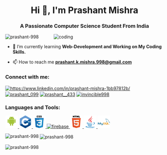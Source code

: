 <h1 align="center">Hi 👋, I'm Prashant Mishra</h1>
<h3 align="center">A Passionate Computer Science Student From India</h3>

<img align="right" alt="coding" width="350" src="https://www.techbabble.zone/content/images/2021/07/46207-programmer-1.gif">

<p align="left"> <img src="https://komarev.com/ghpvc/?username=prashant-998&label=Profile%20views&color=0e75b6&style=flat" alt="prashant-998" /> </p>

- 🌱 I’m currently learning **Web-Development and Working on My Coding Skills.**

- 📫 How to reach me **prashant.k.mishra.998@gmail.com**

<h3 align="left">Connect with me:</h3>
<p align="left">
<a href="https://linkedin.com/in/https://www.linkedin.com/in/prashant-mishra-1bb97812b/" target="blank"><img align="center" src="https://raw.githubusercontent.com/rahuldkjain/github-profile-readme-generator/master/src/images/icons/Social/linked-in-alt.svg" alt="https://www.linkedin.com/in/prashant-mishra-1bb97812b/" height="30" width="40" /></a>
<a href="https://www.codechef.com/users/prashant_099" target="blank"><img align="center" src="https://cdn.jsdelivr.net/npm/simple-icons@3.1.0/icons/codechef.svg" alt="prashant_099" height="30" width="40" /></a>
<a href="https://www.leetcode.com/prashant__433" target="blank"><img align="center" src="https://raw.githubusercontent.com/rahuldkjain/github-profile-readme-generator/master/src/images/icons/Social/leet-code.svg" alt="prashant__433" height="30" width="40" /></a>
<a href="https://auth.geeksforgeeks.org/user/invincible998" target="blank"><img align="center" src="https://raw.githubusercontent.com/rahuldkjain/github-profile-readme-generator/master/src/images/icons/Social/geeks-for-geeks.svg" alt="invincible998" height="30" width="40" /></a>
</p>

<h3 align="left">Languages and Tools:</h3>
<p align="left"> <a href="https://developer.android.com" target="_blank" rel="noreferrer"> <img src="https://raw.githubusercontent.com/devicons/devicon/master/icons/android/android-original-wordmark.svg" alt="android" width="40" height="40"/> </a> <a href="https://www.w3schools.com/cpp/" target="_blank" rel="noreferrer"> <img src="https://raw.githubusercontent.com/devicons/devicon/master/icons/cplusplus/cplusplus-original.svg" alt="cplusplus" width="40" height="40"/> </a> <a href="https://www.w3schools.com/css/" target="_blank" rel="noreferrer"> <img src="https://raw.githubusercontent.com/devicons/devicon/master/icons/css3/css3-original-wordmark.svg" alt="css3" width="40" height="40"/> </a> <a href="https://firebase.google.com/" target="_blank" rel="noreferrer"> <img src="https://www.vectorlogo.zone/logos/firebase/firebase-icon.svg" alt="firebase" width="40" height="40"/> </a> <a href="https://www.w3.org/html/" target="_blank" rel="noreferrer"> <img src="https://raw.githubusercontent.com/devicons/devicon/master/icons/html5/html5-original-wordmark.svg" alt="html5" width="40" height="40"/> </a> <a href="https://www.java.com" target="_blank" rel="noreferrer"> <img src="https://raw.githubusercontent.com/devicons/devicon/master/icons/java/java-original.svg" alt="java" width="40" height="40"/> </a> <a href="https://www.mysql.com/" target="_blank" rel="noreferrer"> <img src="https://raw.githubusercontent.com/devicons/devicon/master/icons/mysql/mysql-original-wordmark.svg" alt="mysql" width="40" height="40"/> </a> </p>

<p><img align="left" src="https://github-readme-stats.vercel.app/api/top-langs?username=prashant-998&show_icons=true&locale=en&layout=compact" alt="prashant-998" /></p>

<p>&nbsp;<img align="center" src="https://github-readme-stats.vercel.app/api?username=prashant-998&show_icons=true&locale=en" alt="prashant-998" /></p>

<p><img align="center" src="https://github-readme-streak-stats.herokuapp.com/?user=prashant-998&" alt="prashant-998" /></p>
